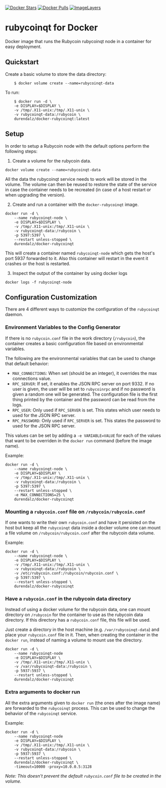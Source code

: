 [![Docker Stars](https://img.shields.io/docker/stars/durendalz/docker-rubycoinqt.svg)](https://hub.docker.com/r/durendalz/docker-rubycoinqt/)
[![Docker Pulls](https://img.shields.io/docker/pulls/durendalz/docker-rubycoinqt.svg)](https://hub.docker.com/r/durendalz/docker-rubycoinqt/)
[![ImageLayers](https://images.microbadger.com/badges/image/durendalz/docker-rubycoinqt.svg)](https://microbadger.com/images/durendalz/docker-rubycoinqt)

# rubycoinqt for Docker

Docker image that runs the Rubycoin rubycoinqt node in a container for easy deployment.

## Quickstart

Create a basic volume to store the data directory:

        $ docker volume create --name=rubycoinqt-data

To run:

        $ docker run -d \
        -e DISPLAY=$DISPLAY \
        -v /tmp/.X11-unix:/tmp/.X11-unix \
        -v rubycoinqt-data:/rubycoin \
        durendalz/docker-rubycoinqt:latest

## Setup
In order to setup a Rubycoin node with the default options perform the following steps:

1. Create a volume for the rubycoin data.

```
docker volume create --name=rubycoinqt-data
```

All the data the rubycoinqt service needs to work will be stored in the volume.
The volume can then be reused to restore the state of the service in case the container needs to be recreated (in case of a host restart or when upgrading the version).

2. Create and run a container with the `docker-rubycoinqt` image.

```
docker run -d \
    --name rubycoinqt-node \
    -e DISPLAY=$DISPLAY \
    -v /tmp/.X11-unix:/tmp/.X11-unix \
    -v rubycoinqt-data:/rubycoin \
    -p 5397:5397 \
    --restart unless-stopped \
    durendalz/docker-rubycoinqt
```

This will create a container named `rubycoinqt-node` which gets the host's port 5937 forwarded to it.
Also this container will restart in the event it crashes or the host is restarted.

3. Inspect the output of the container by using docker logs

```
docker logs -f rubycoinqt-node
```

## Configuration Customization

There are 4 different ways to customize the configuration of the `rubycoinqt` daemon.

### Environment Variables to the Config Generator

If there is no `rubycoin.conf` file in the work directory (`/rubycoin`), the container creates a basic configuration file based on environmental variables.

The following are the environmental variables that can be used to change that default behavior:

- `MAX_CONNECTIONS`: When set (should be an integer), it overrides the max connections value.
- `RPC_SERVER`: If set, it enables the JSON RPC server on port 9332. If no user is given, the user will be set to `rubycoinrpc` and if no password is given a random one will be generated.
The configuration file is the first thing printed by the container and the password can be read from the logs.
- `RPC_USER`: Only used if `RPC_SERVER` is set. This states which user needs to used for the JSON RPC server.
- `RPC_PASSWORD`: Only used if `RPC_SERVER` is set. This states the password to used for the JSON RPC server.

This values can be set by adding a `-e VARIABLE=VALUE` for each of the values that want to be overriden in the `docker run` command (before the image name).

Example:
```
docker run -d \
    --name rubycoinqt-node \
    -e DISPLAY=$DISPLAY \
    -v /tmp/.X11-unix:/tmp/.X11-unix \
    -v rubycoinqt-data:/rubycoin \
    -p 5397:5397 \
    --restart unless-stopped \
    -e MAX_CONNECTIONS=25 \
    durendalz/docker-rubycoinqt
```

### Mounting a `rubycoin.conf` file on `/rubycoin/rubycoin.conf`

If one wants to write their own `rubycoin.conf` and have it persisted on the host but keep all the
`rubycoinqt` data inside a docker volume one can mount a file volume on `/rubycoin/rubycoin.conf` after the rubycoin data volume.

Example:
```
docker run -d \
    --name rubycoinqt-node \
    -e DISPLAY=$DISPLAY \
    -v /tmp/.X11-unix:/tmp/.X11-unix \
    -v rubycoinqt-data:/rubycoin \
    -v /etc/rubycoin.conf:/rubycoin/rubycoin.conf \
    -p 5397:5397 \
    --restart unless-stopped \
    durendalz/docker-rubycoinqt
```

### Have a `rubycoin.conf` in the rubycoin data directory

Instead of using a docker volume for the rubycoin data, one can mount directory on `/rubycoin` for the container to use as the rubycoin data directory.
If this directory has a `rubycoin.conf` file, this file will be used.

Just create a directory in the host machine (e.g. `/var/rubycoinqt-data`) and place your `rubycoin.conf` file in it.
Then, when creating the container in the `docker run`, instead of naming a volume to mount use the directory.

```
docker run -d \
    --name rubycoinqt-node
    -e DISPLAY=$DISPLAY \
    -v /tmp/.X11-unix:/tmp/.X11-unix \
    -v /var/rubycoinqt-data:/rubycoin \
    -p 5937:5937 \
    --restart unless-stopped \
    durendalz/docker-rubycoinqt
```

### Extra arguments to docker run

All the extra arguments given to `docker run` (the ones after the image name) are forwarded to the `rubycoinqt` process.
This can be used to change the behavior of the `rubycoinqt` service.

Example:
```
docker run -d \
    --name rubycoinqt-node
    -e DISPLAY=$DISPLAY \
    -v /tmp/.X11-unix:/tmp/.X11-unix \
    -v rubycoinqt-data:/rubycoin \
    -p 5937:5937 \
    --restart unless-stopped \
    durendalz/docker-rubycoinqt \
    -timeout=10000 -proxy=10.0.0.5:3128
```

_Note: This doesn't prevent the default `rubycoin.conf` file to be created in the volume._
